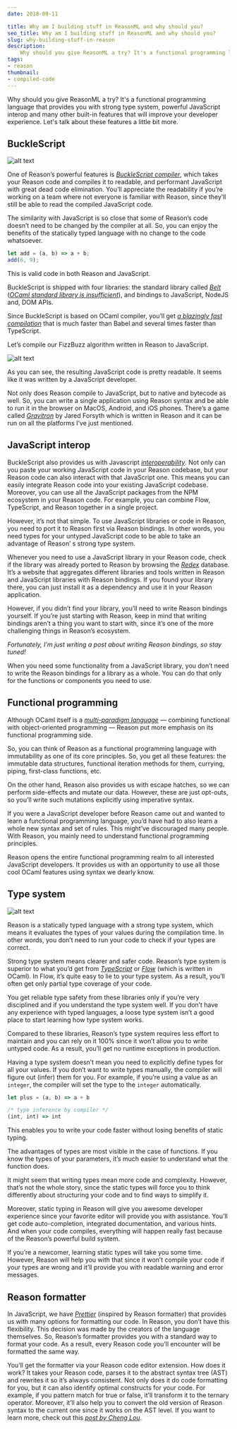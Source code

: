 ```yaml
---
date: 2018-09-11

title: Why am I building stuff in ReasonML and why should you?
seo_title: Why am I building stuff in ReasonML and why should you?
slug: why-building-stuff-in-reason
description:
    Why should you give ReasonML a try? It's a functional programming language that provides you with strong type system, powerful JavaScript interop and many other built-in features that will improve your developer experience.
tags:
- reason
thumbnail:
- compiled-code
---
```


Why should you give ReasonML a try? It's a functional programming language that provides you with strong type system, powerful JavaScript interop and many other built-in features that will improve your developer experience. Let's talk about these features a little bit more.

## BuckleScript

![alt text](./images/bucklescript.jpg "BuckleScript logo")

One of Reason’s powerful features is *[BuckleScript compiler](https://bucklescript.github.io/)*, which takes your Reason code and compiles it to readable, and performant JavaScript with great dead code elimination. You’ll appreciate the readability if you’re working on a team where not everyone is familiar with Reason, since they’ll still be able to read the compiled JavaScript code.

The similarity with JavaScript is so close that some of Reason’s code doesn’t need to be changed by the compiler at all. So, you can enjoy the benefits of the statically typed language with no change to the code whatsoever.

```js
let add = (a, b) => a + b;
add(6, 9);
```

This is valid code in both Reason and JavaScript.

BuckleScript is shipped with four libraries: the standard library called *[Belt](https://bucklescript.github.io/bucklescript/api/Belt.html)* (*[OCaml standard library is insufficient](https://discuss.ocaml.org/t/what-is-the-preferable-solution-for-the-role-of-standard-library/1092)*), and bindings to JavaScript, NodeJS and, DOM APIs.

Since BuckleScript is based on OCaml compiler, you’ll get *[a blazingly fast compilation](https://bucklescript.github.io/docs/en/build-performance)* that is much faster than Babel and several times faster than TypeScript.

Let’s compile our FizzBuzz algorithm written in Reason to JavaScript.

![alt text](./images/compiled-code.jpg "Reason’s code compilation to JavaScript through BuckleScript")

As you can see, the resulting JavaScript code is pretty readable. It seems like it was written by a JavaScript developer.

Not only does Reason compile to JavaScript, but to native and bytecode as well. So, you can write a single application using Reason syntax and be able to run it in the browser on MacOS, Android, and iOS phones. There’s a game called *[Gravitron](https://github.com/jaredly/gravitron)* by Jared Forsyth which is written in Reason and it can be run on all the platforms I’ve just mentioned.

## JavaScript interop

BuckleScript also provides us with Javascript *[interoperability](https://en.wikipedia.org/wiki/Interoperability)*. Not only can you paste your working JavaScript code in your Reason codebase, but your Reason code can also interact with that JavaScript one. This means you can easily integrate Reason code into your existing JavaScript codebase. Moreover, you can use all the JavaScript packages from the NPM ecosystem in your Reason code. For example, you can combine Flow, TypeScript, and Reason together in a single project.

However, it’s not that simple. To use JavaScript libraries or code in Reason, you need to port it to Reason first via Reason bindings. In other words, you need types for your untyped JavaScript code to be able to take an advantage of Reason’ s strong type system.

Whenever you need to use a JavaScript library in your Reason code, check if the library was already ported to Reason by browsing the *[Redex](https://redex.github.io/)* database. It’s a website that aggregates different libraries and tools written in Reason and JavaScript libraries with Reason bindings. If you found your library there, you can just install it as a dependency and use it in your Reason application.

However, if you didn’t find your library, you’ll need to write Reason bindings yourself. If you’re just starting with Reason, keep in mind that writing bindings aren’t a thing you want to start with, since it’s one of the more challenging things in Reason’s ecosystem.

*Fortunately, I’m just writing a post about writing Reason bindings, so stay tuned!*

When you need some functionality from a JavaScript library, you don’t need to write the Reason bindings for a library as a whole. You can do that only for the functions or components you need to use.

## Functional programming

Although OCaml itself is a *[multi-paradigm language](https://en.wikipedia.org/wiki/OCaml)* — combining functional with object-oriented programming — Reason put more emphasis on its functional programming side.

So, you can think of Reason as a functional programming language with immutability as one of its core principles. So, you get all these features: the immutable data structures, functional iteration methods for them, currying, piping, first-class functions, etc.

On the other hand, Reason also provides us with escape hatches, so we can perform side-effects and mutate our data. However, these are just opt-outs, so you’ll write such mutations explicitly using imperative syntax.

If you were a JavaScript developer before Reason came out and wanted to learn a functional programming language, you’d have had to also learn a whole new syntax and set of rules. This might’ve discouraged many people. With Reason, you mainly need to understand functional programming principles.

Reason opens the entire functional programming realm to all interested JavaScript developers. It provides us with an opportunity to use all those cool OCaml features using syntax we dearly know.

## Type system

![alt text](./images/lipsticks.jpg "Picture of lipsticks")

Reason is a statically typed language with a strong type system, which means it evaluates the types of your values during the compilation time. In other words, you don’t need to run your code to check if your types are correct.

Strong type system means clearer and safer code. Reason’s type system is superior to what you’d get from *[TypeScript](https://www.typescriptlang.org/)* or *[Flow](https://flow.org/)* (which is written in OCaml). In Flow, it’s quite easy to lie to your type system. As a result, you’ll often get only partial type coverage of your code.

You get reliable type safety from these libraries only if you’re very disciplined and if you understand the type system well. If you don’t have any experience with typed languages, a loose type system isn’t a good place to start learning how type system works.

Compared to these libraries, Reason’s type system requires less effort to maintain and you can rely on it 100% since it won’t allow you to write untyped code. As a result, you’ll get no runtime exceptions in production.

Having a type system doesn’t mean you need to explicitly define types for all your values. If you don’t want to write types manually, the compiler will figure out (infer) them for you. For example, if you’re using a value as an `integer`, the compiler will set the type to the `integer` automatically.

```js
let plus = (a, b) => a + b

/* type inference by compiler */
(int, int) => int
```

This enables you to write your code faster without losing benefits of static typing.

The advantages of types are most visible in the case of functions. If you know the types of your parameters, it’s much easier to understand what the function does.

It might seem that writing types mean more code and complexity. However, that’s not the whole story, since the static types will force you to think differently about structuring your code and to find ways to simplify it.

Moreover, static typing in Reason will give you awesome developer experience since your favorite editor will provide you with assistance. You’ll get code auto-completion, integrated documentation, and various hints. And when your code compiles, everything will happen really fast because of the Reason’s powerful build system.

If you’re a newcomer, learning static types will take you some time. However, Reason will help you with that since it won’t compile your code if your types are wrong and it’ll provide you with readable warning and error messages.

## Reason formatter

In JavaScript, we have *[Prettier](https://prettier.io/)* (inspired by Reason formatter) that provides us with many options for formatting our code. In Reason, you don’t have this flexibility. This decision was made by the creators of the language themselves. So, Reason’s formatter provides you with a standard way to format your code. As a result, every Reason code you’ll encounter will be formatted the same way.

You’ll get the formatter via your Reason code editor extension. How does it work? It takes your Reason code, parses it to the abstract syntax tree (AST) and rewrites it so it’s always consistent. Not only does it do code formatting for you, but it can also identify optimal constructs for your code. For example, if you pattern match for true or false, it’ll transform it to the ternary operator. Moreover, it’ll also help you to convert the old version of Reason syntax to the current one since it works on the AST level. If you want to learn more, check out this *[post by Cheng Lou](https://medium.com/@chenglou/cool-things-reason-formatter-does-9e1f79e25a82)*.